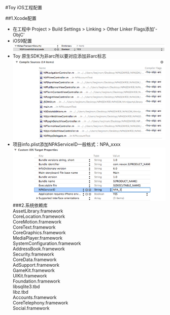 #Toy iOS工程配置

##1.Xcode配置   
+ 在工程中 Project > Build Settings > Linking > Other Linker Flags添加'-ObjC'
+ iOS9配置
  ![img](../../assets/Images/Toy/nohttps.png)
+ Toy 原生SDK为非arc所以要对应添加非arc标志     
  ![img](../../assets/Images/Toy/fnoarc.png)
+ 项目info.plist添加NPAServiceID一般格式：NPA_xxxx     
  ![img](../../assets/Images/Toy/npaserviceid.png)
###2.系统依赖库   
AssetLibrary.framework     
CoreLocation.framework     
CoreMotion.framework     
CoreText.framework     
CoreGraphics.framework      
MediaPlayer.framework     
SystemConfiguration.framework      
AddressBook.framework      
Security.framework     
CoreData.framework      
AdSupport.framework      
GameKit.framework     
UIKit.framework     
Foundation.framework     
libsqlite3.tbd     
libz.tbd     
Accounts.framework     
CoreTelephony.framework     
Social.framework     


